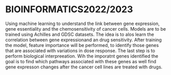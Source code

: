 # BIOINFORMATICS2022/2023
Using machine learning to understand the link between gene expression, gene essentiality and the chemosensitivity of cancer cells.
Models are to be trained using Achilles and GDSC datasets. The idea is to alos learn the correlation between gene expressionand an drug sensitivity.
After training the model, feature importance will be performed, to identify those genes that are associated with variations in dose response.
The last step is to perform biological interpreeation. Wih the imporatnt genes identified the goal is to find which pathways associated with these genes as well find gene expresson changes after the cancer cell lines are treated with drugs. 
